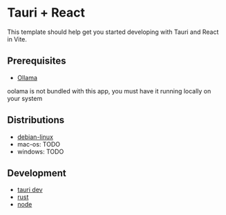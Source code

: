 # Tauri + React

This template should help get you started developing with Tauri and React in Vite.

## Prerequisites

- [Ollama](https://ollama.com/docs/installation)

oolama is not bundled with this app, you must have it running locally on your system


## Distributions
 - [debian-linux](https://github.com/etw3gh/offline-oolama-desktop/blob/main/release/private-ai_0.1.0_amd64.deb)
 - mac-os: TODO
 - windows: TODO


## Development

- [tauri dev](https://github.com/tauri-apps/tauri/tree/dev/tooling/cli#tauri-dev)
- [rust](https://www.rust-lang.org/tools/install)
- [node](https://nodejs.org/en/download/)
